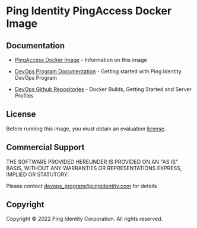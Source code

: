 # Ping Identity PingAccess Docker Image

## Documentation

* [PingAccess Docker Image](https://devops.pingidentity.com/docker-images/pingaccess/) - Information on this image

* [DevOps Program Documentation](https://devops.pingidentity.com/) - Getting started with Ping Identity DevOps Program

* [DevOps Github Repositories](https://github.com/topics/ping-devops) - Docker Builds, Getting Started and Server Profiles

## License

Before running this image, you must obtain an evaluation [license](https://devops.pingidentity.com/how-to/devopsRegistration/).

## Commercial Support

THE SOFTWARE PROVIDED HEREUNDER IS PROVIDED ON AN "AS IS" BASIS, WITHOUT
ANY WARRANTIES OR REPRESENTATIONS EXPRESS, IMPLIED OR STATUTORY.

Please contact devops_program@pingidentity.com for details

## Copyright

Copyright © 2022 Ping Identity Corporation. All rights reserved.
